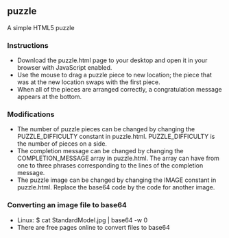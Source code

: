 ## puzzle
A simple HTML5 puzzle

### Instructions
* Download the puzzle.html page to your desktop and open it in your browser with JavaScript enabled.
* Use the mouse to drag a puzzle piece to new location; the piece that was at the new location swaps with the first piece.
* When all of the pieces are arranged correctly, a congratulation message appears at the bottom.

### Modifications
* The number of puzzle pieces can be changed by changing the PUZZLE_DIFFICULTY constant in puzzle.html. PUZZLE_DIFFICULTY is the number of pieces on a side.
* The completion message can be changed by changing the COMPLETION_MESSAGE array in puzzle.html. The array can have from one to three phrases corresponding to the lines of the completion message.
* The puzzle image can be changed by changing the IMAGE constant in puzzle.html. Replace the base64 code by the code for another image.

### Converting an image file to base64
* Linux: $ cat StandardModel.jpg | base64 -w 0
* There are free pages online to convert files to base64
